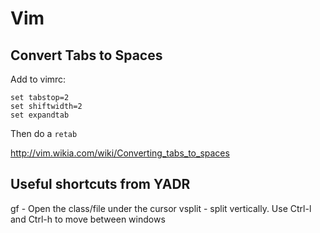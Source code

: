 # Vim

## Convert Tabs to Spaces

Add to vimrc:

```
set tabstop=2
set shiftwidth=2
set expandtab
```

Then do a `retab`

http://vim.wikia.com/wiki/Converting_tabs_to_spaces

## Useful shortcuts from YADR

gf - Open the class/file under the cursor
vsplit - split vertically. Use Ctrl-l and Ctrl-h to move between windows
